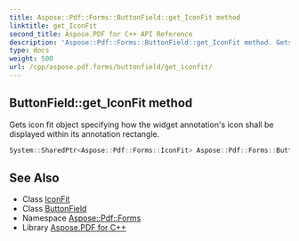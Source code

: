 ```yaml
---
title: Aspose::Pdf::Forms::ButtonField::get_IconFit method
linktitle: get_IconFit
second_title: Aspose.PDF for C++ API Reference
description: 'Aspose::Pdf::Forms::ButtonField::get_IconFit method. Gets icon fit object specifying how the widget annotation''s icon shall be displayed within its annotation rectangle in C++.'
type: docs
weight: 500
url: /cpp/aspose.pdf.forms/buttonfield/get_iconfit/
---
```

## ButtonField::get_IconFit method


Gets icon fit object specifying how the widget annotation's icon shall be displayed within its annotation rectangle.

```cpp
System::SharedPtr<Aspose::Pdf::Forms::IconFit> Aspose::Pdf::Forms::ButtonField::get_IconFit()
```

## See Also

* Class [IconFit](../../iconfit/)
* Class [ButtonField](../)
* Namespace [Aspose::Pdf::Forms](../../)
* Library [Aspose.PDF for C++](../../../)
